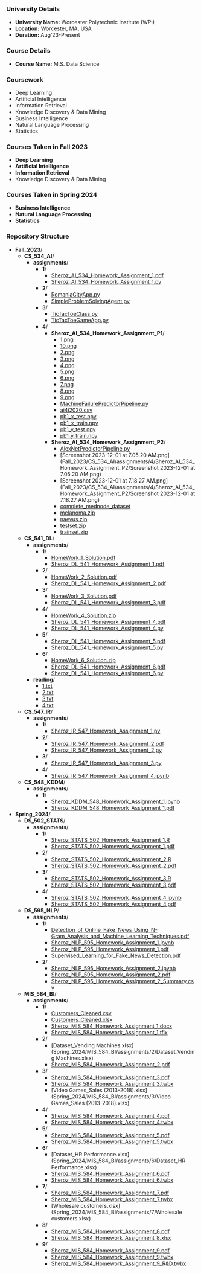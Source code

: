 ### University Details
- **University Name:** Worcester Polytechnic Institute (WPI)
- **Location:** Worcester, MA, USA
- **Duration:** Aug’23-Present

### Course Details
- **Course Name:** M.S. Data Science

### Coursework
- Deep Learning
- Artificial Intelligence
- Information Retrieval
- Knowledge Discovery & Data Mining
- Business Intelligence
- Natural Language Processing
- Statistics

### Courses Taken in Fall 2023
- **Deep Learning**
- **Artificial Intelligence**
- **Information Retrieval**
- Knowledge Discovery & Data Mining

### Courses Taken in Spring 2024
- **Business Intelligence**
- **Natural Language Processing**
- **Statistics**

### Repository Structure
- **Fall_2023**/
  - **CS_534_AI**/
    - **assignments**/
      - **1**/
        - [Sheroz_AI_534_Homework_Assignment_1.pdf](Fall_2023/CS_534_AI/assignments/1/Sheroz_AI_534_Homework_Assignment_1.pdf)
        - [Sheroz_AI_534_Homework_Assignment_1.py](Fall_2023/CS_534_AI/assignments/1/Sheroz_AI_534_Homework_Assignment_1.py)
      - **2**/
        - [RomaniaCityApp.py](Fall_2023/CS_534_AI/assignments/2/RomaniaCityApp.py)
        - [SimpleProblemSolvingAgent.py](Fall_2023/CS_534_AI/assignments/2/SimpleProblemSolvingAgent.py)
      - **3**/
        - [TicTacToeClass.py](Fall_2023/CS_534_AI/assignments/3/TicTacToeClass.py)
        - [TicTacToeGameApp.py](Fall_2023/CS_534_AI/assignments/3/TicTacToeGameApp.py)
      - **4**/
        - **Sheroz_AI_534_Homework_Assignment_P1**/
          - [1.png](Fall_2023/CS_534_AI/assignments/4/Sheroz_AI_534_Homework_Assignment_P1/1.png)
          - [10.png](Fall_2023/CS_534_AI/assignments/4/Sheroz_AI_534_Homework_Assignment_P1/10.png)
          - [2.png](Fall_2023/CS_534_AI/assignments/4/Sheroz_AI_534_Homework_Assignment_P1/2.png)
          - [3.png](Fall_2023/CS_534_AI/assignments/4/Sheroz_AI_534_Homework_Assignment_P1/3.png)
          - [4.png](Fall_2023/CS_534_AI/assignments/4/Sheroz_AI_534_Homework_Assignment_P1/4.png)
          - [5.png](Fall_2023/CS_534_AI/assignments/4/Sheroz_AI_534_Homework_Assignment_P1/5.png)
          - [6.png](Fall_2023/CS_534_AI/assignments/4/Sheroz_AI_534_Homework_Assignment_P1/6.png)
          - [7.png](Fall_2023/CS_534_AI/assignments/4/Sheroz_AI_534_Homework_Assignment_P1/7.png)
          - [8.png](Fall_2023/CS_534_AI/assignments/4/Sheroz_AI_534_Homework_Assignment_P1/8.png)
          - [9.png](Fall_2023/CS_534_AI/assignments/4/Sheroz_AI_534_Homework_Assignment_P1/9.png)
          - [MachineFailurePredictorPipeline.py](Fall_2023/CS_534_AI/assignments/4/Sheroz_AI_534_Homework_Assignment_P1/MachineFailurePredictorPipeline.py)
          - [ai4i2020.csv](Fall_2023/CS_534_AI/assignments/4/Sheroz_AI_534_Homework_Assignment_P1/ai4i2020.csv)
          - [pb1_x_test.npy](Fall_2023/CS_534_AI/assignments/4/Sheroz_AI_534_Homework_Assignment_P1/pb1_x_test.npy)
          - [pb1_x_train.npy](Fall_2023/CS_534_AI/assignments/4/Sheroz_AI_534_Homework_Assignment_P1/pb1_x_train.npy)
          - [pb1_y_test.npy](Fall_2023/CS_534_AI/assignments/4/Sheroz_AI_534_Homework_Assignment_P1/pb1_y_test.npy)
          - [pb1_y_train.npy](Fall_2023/CS_534_AI/assignments/4/Sheroz_AI_534_Homework_Assignment_P1/pb1_y_train.npy)
        - **Sheroz_AI_534_Homework_Assignment_P2**/
          - [AlexNetPredictorPipeline.py](Fall_2023/CS_534_AI/assignments/4/Sheroz_AI_534_Homework_Assignment_P2/AlexNetPredictorPipeline.py)
          - [Screenshot 2023-12-01 at 7.05.20 AM.png](Fall_2023/CS_534_AI/assignments/4/Sheroz_AI_534_Homework_Assignment_P2/Screenshot 2023-12-01 at 7.05.20 AM.png)
          - [Screenshot 2023-12-01 at 7.18.27 AM.png](Fall_2023/CS_534_AI/assignments/4/Sheroz_AI_534_Homework_Assignment_P2/Screenshot 2023-12-01 at 7.18.27 AM.png)
          - [complete_mednode_dataset](Fall_2023/CS_534_AI/assignments/4/Sheroz_AI_534_Homework_Assignment_P2/complete_mednode_dataset)
          - [melanoma.zip](Fall_2023/CS_534_AI/assignments/4/Sheroz_AI_534_Homework_Assignment_P2/melanoma.zip)
          - [naevus.zip](Fall_2023/CS_534_AI/assignments/4/Sheroz_AI_534_Homework_Assignment_P2/naevus.zip)
          - [testset.zip](Fall_2023/CS_534_AI/assignments/4/Sheroz_AI_534_Homework_Assignment_P2/testset.zip)
          - [trainset.zip](Fall_2023/CS_534_AI/assignments/4/Sheroz_AI_534_Homework_Assignment_P2/trainset.zip)
  - **CS_541_DL**/
    - **assignments**/
      - **1**/
        - [HomeWork_1_Solution.pdf](Fall_2023/CS_541_DL/assignments/1/HomeWork_1_Solution.pdf)
        - [Sheroz_DL_541_Homework_Assignment_1.pdf](Fall_2023/CS_541_DL/assignments/1/Sheroz_DL_541_Homework_Assignment_1.pdf)
      - **2**/
        - [HomeWork_2_Solution.pdf](Fall_2023/CS_541_DL/assignments/2/HomeWork_2_Solution.pdf)
        - [Sheroz_DL_541_Homework_Assignment_2.pdf](Fall_2023/CS_541_DL/assignments/2/Sheroz_DL_541_Homework_Assignment_2.pdf)
      - **3**/
        - [HomeWork_3_Solution.pdf](Fall_2023/CS_541_DL/assignments/3/HomeWork_3_Solution.pdf)
        - [Sheroz_DL_541_Homework_Assignment_3.pdf](Fall_2023/CS_541_DL/assignments/3/Sheroz_DL_541_Homework_Assignment_3.pdf)
      - **4**/
        - [HomeWork_4_Solution.zip](Fall_2023/CS_541_DL/assignments/4/HomeWork_4_Solution.zip)
        - [Sheroz_DL_541_Homework_Assignment_4.pdf](Fall_2023/CS_541_DL/assignments/4/Sheroz_DL_541_Homework_Assignment_4.pdf)
        - [Sheroz_DL_541_Homework_Assignment_4.py](Fall_2023/CS_541_DL/assignments/4/Sheroz_DL_541_Homework_Assignment_4.py)
      - **5**/
        - [Sheroz_DL_541_Homework_Assignment_5.pdf](Fall_2023/CS_541_DL/assignments/5/Sheroz_DL_541_Homework_Assignment_5.pdf)
        - [Sheroz_DL_541_Homework_Assignment_5.py](Fall_2023/CS_541_DL/assignments/5/Sheroz_DL_541_Homework_Assignment_5.py)
      - **6**/
        - [HomeWork_6_Solution.zip](Fall_2023/CS_541_DL/assignments/6/HomeWork_6_Solution.zip)
        - [Sheroz_DL_541_Homework_Assignment_6.pdf](Fall_2023/CS_541_DL/assignments/6/Sheroz_DL_541_Homework_Assignment_6.pdf)
        - [Sheroz_DL_541_Homework_Assignment_6.py](Fall_2023/CS_541_DL/assignments/6/Sheroz_DL_541_Homework_Assignment_6.py)
    - **reading**/
      - [1.txt](Fall_2023/CS_541_DL/reading/1.txt)
      - [2.txt](Fall_2023/CS_541_DL/reading/2.txt)
      - [3.txt](Fall_2023/CS_541_DL/reading/3.txt)
      - [4.txt](Fall_2023/CS_541_DL/reading/4.txt)
  - **CS_547_IR**/
    - **assignments**/
      - **1**/
        - [Sheroz_IR_547_Homework_Assignment_1.py](Fall_2023/CS_547_IR/assignments/1/Sheroz_IR_547_Homework_Assignment_1.py)
      - **2**/
        - [Sheroz_IR_547_Homework_Assignment_2.pdf](Fall_2023/CS_547_IR/assignments/2/Sheroz_IR_547_Homework_Assignment_2.pdf)
        - [Sheroz_IR_547_Homework_Assignment_2.py](Fall_2023/CS_547_IR/assignments/2/Sheroz_IR_547_Homework_Assignment_2.py)
      - **3**/
        - [Sheroz_IR_547_Homework_Assignment_3.py](Fall_2023/CS_547_IR/assignments/3/Sheroz_IR_547_Homework_Assignment_3.py)
      - **4**/
        - [Sheroz_IR_547_Homework_Assignment_4.ipynb](Fall_2023/CS_547_IR/assignments/4/Sheroz_IR_547_Homework_Assignment_4.ipynb)
  - **CS_548_KDDM**/
    - **assignments**/
      - **1**/
        - [Sheroz_KDDM_548_Homework_Assignment_1.ipynb](Fall_2023/CS_548_KDDM/assignments/1/Sheroz_KDDM_548_Homework_Assignment_1.ipynb)
        - [Sheroz_KDDM_548_Homework_Assignment_1.pdf](Fall_2023/CS_548_KDDM/assignments/1/Sheroz_KDDM_548_Homework_Assignment_1.pdf)
- **Spring_2024**/
  - **DS_502_STATS**/
    - **assignments**/
      - **1**/
        - [Sheroz_STATS_502_Homework_Assignment_1.R](Spring_2024/DS_502_STATS/assignments/1/Sheroz_STATS_502_Homework_Assignment_1.R)
        - [Sheroz_STATS_502_Homework_Assignment_1.pdf](Spring_2024/DS_502_STATS/assignments/1/Sheroz_STATS_502_Homework_Assignment_1.pdf)
      - **2**/
        - [Sheroz_STATS_502_Homework_Assignment_2.R](Spring_2024/DS_502_STATS/assignments/2/Sheroz_STATS_502_Homework_Assignment_2.R)
        - [Sheroz_STATS_502_Homework_Assignment_2.pdf](Spring_2024/DS_502_STATS/assignments/2/Sheroz_STATS_502_Homework_Assignment_2.pdf)
      - **3**/
        - [Sheroz_STATS_502_Homework_Assignment_3.R](Spring_2024/DS_502_STATS/assignments/3/Sheroz_STATS_502_Homework_Assignment_3.R)
        - [Sheroz_STATS_502_Homework_Assignment_3.pdf](Spring_2024/DS_502_STATS/assignments/3/Sheroz_STATS_502_Homework_Assignment_3.pdf)
      - **4**/
        - [Sheroz_STATS_502_Homework_Assignment_4.ipynb](Spring_2024/DS_502_STATS/assignments/4/Sheroz_STATS_502_Homework_Assignment_4.ipynb)
        - [Sheroz_STATS_502_Homework_Assignment_4.pdf](Spring_2024/DS_502_STATS/assignments/4/Sheroz_STATS_502_Homework_Assignment_4.pdf)
  - **DS_595_NLP**/
    - **assignments**/
      - **1**/
        - [Detection_of_Online_Fake_News_Using_N-Gram_Analysis_and_Machine_Learning_Techniques.pdf](Spring_2024/DS_595_NLP/assignments/1/Detection_of_Online_Fake_News_Using_N-Gram_Analysis_and_Machine_Learning_Techniques.pdf)
        - [Sheroz_NLP_595_Homework_Assignment_1.ipynb](Spring_2024/DS_595_NLP/assignments/1/Sheroz_NLP_595_Homework_Assignment_1.ipynb)
        - [Sheroz_NLP_595_Homework_Assignment_1.pdf](Spring_2024/DS_595_NLP/assignments/1/Sheroz_NLP_595_Homework_Assignment_1.pdf)
        - [Supervised_Learning_for_Fake_News_Detection.pdf](Spring_2024/DS_595_NLP/assignments/1/Supervised_Learning_for_Fake_News_Detection.pdf)
      - **2**/
        - [Sheroz_NLP_595_Homework_Assignment_2.ipynb](Spring_2024/DS_595_NLP/assignments/2/Sheroz_NLP_595_Homework_Assignment_2.ipynb)
        - [Sheroz_NLP_595_Homework_Assignment_2.pdf](Spring_2024/DS_595_NLP/assignments/2/Sheroz_NLP_595_Homework_Assignment_2.pdf)
        - [Sheroz_NLP_595_Homework_Assignment_2_Summary.csv](Spring_2024/DS_595_NLP/assignments/2/Sheroz_NLP_595_Homework_Assignment_2_Summary.csv)
  - **MIS_584_BI**/
    - **assignments**/
      - **1**/
        - [Customers_Cleaned.csv](Spring_2024/MIS_584_BI/assignments/1/Customers_Cleaned.csv)
        - [Customers_Cleaned.xlsx](Spring_2024/MIS_584_BI/assignments/1/Customers_Cleaned.xlsx)
        - [Sheroz_MIS_584_Homework_Assignment_1.docx](Spring_2024/MIS_584_BI/assignments/1/Sheroz_MIS_584_Homework_Assignment_1.docx)
        - [Sheroz_MIS_584_Homework_Assignment_1.tflx](Spring_2024/MIS_584_BI/assignments/1/Sheroz_MIS_584_Homework_Assignment_1.tflx)
      - **2**/
        - [Dataset_Vending Machines.xlsx](Spring_2024/MIS_584_BI/assignments/2/Dataset_Vending Machines.xlsx)
        - [Sheroz_MIS_584_Homework_Assignment_2.pdf](Spring_2024/MIS_584_BI/assignments/2/Sheroz_MIS_584_Homework_Assignment_2.pdf)
      - **3**/
        - [Sheroz_MIS_584_Homework_Assignment_3.pdf](Spring_2024/MIS_584_BI/assignments/3/Sheroz_MIS_584_Homework_Assignment_3.pdf)
        - [Sheroz_MIS_584_Homework_Assignment_3.twbx](Spring_2024/MIS_584_BI/assignments/3/Sheroz_MIS_584_Homework_Assignment_3.twbx)
        - [Video Games_Sales (2013-2018).xlsx](Spring_2024/MIS_584_BI/assignments/3/Video Games_Sales (2013-2018).xlsx)
      - **4**/
        - [Sheroz_MIS_584_Homework_Assignment_4.pdf](Spring_2024/MIS_584_BI/assignments/4/Sheroz_MIS_584_Homework_Assignment_4.pdf)
        - [Sheroz_MIS_584_Homework_Assignment_4.twbx](Spring_2024/MIS_584_BI/assignments/4/Sheroz_MIS_584_Homework_Assignment_4.twbx)
      - **5**/
        - [Sheroz_MIS_584_Homework_Assignment_5.pdf](Spring_2024/MIS_584_BI/assignments/5/Sheroz_MIS_584_Homework_Assignment_5.pdf)
        - [Sheroz_MIS_584_Homework_Assignment_5.twbx](Spring_2024/MIS_584_BI/assignments/5/Sheroz_MIS_584_Homework_Assignment_5.twbx)
      - **6**/
        - [Dataset_HR Performance.xlsx](Spring_2024/MIS_584_BI/assignments/6/Dataset_HR Performance.xlsx)
        - [Sheroz_MIS_584_Homework_Assignment_6.pdf](Spring_2024/MIS_584_BI/assignments/6/Sheroz_MIS_584_Homework_Assignment_6.pdf)
        - [Sheroz_MIS_584_Homework_Assignment_6.twbx](Spring_2024/MIS_584_BI/assignments/6/Sheroz_MIS_584_Homework_Assignment_6.twbx)
      - **7**/
        - [Sheroz_MIS_584_Homework_Assignment_7.pdf](Spring_2024/MIS_584_BI/assignments/7/Sheroz_MIS_584_Homework_Assignment_7.pdf)
        - [Sheroz_MIS_584_Homework_Assignment_7.twbx](Spring_2024/MIS_584_BI/assignments/7/Sheroz_MIS_584_Homework_Assignment_7.twbx)
        - [Wholesale customers.xlsx](Spring_2024/MIS_584_BI/assignments/7/Wholesale customers.xlsx)
      - **8**/
        - [Sheroz_MIS_584_Homework_Assignment_8.pdf](Spring_2024/MIS_584_BI/assignments/8/Sheroz_MIS_584_Homework_Assignment_8.pdf)
        - [Sheroz_MIS_584_Homework_Assignment_8.xlsx](Spring_2024/MIS_584_BI/assignments/8/Sheroz_MIS_584_Homework_Assignment_8.xlsx)
      - **9**/
        - [Sheroz_MIS_584_Homework_Assignment_9.pdf](Spring_2024/MIS_584_BI/assignments/9/Sheroz_MIS_584_Homework_Assignment_9.pdf)
        - [Sheroz_MIS_584_Homework_Assignment_9.twbx](Spring_2024/MIS_584_BI/assignments/9/Sheroz_MIS_584_Homework_Assignment_9.twbx)
        - [Sheroz_MIS_584_Homework_Assignment_9_R&D.twbx](Spring_2024/MIS_584_BI/assignments/9/Sheroz_MIS_584_Homework_Assignment_9_R&D.twbx)
